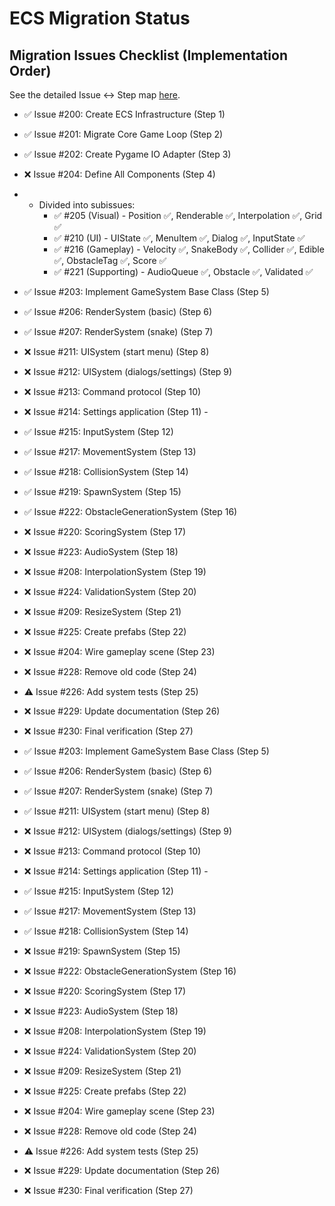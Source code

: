 # ECS Migration Status

## Migration Issues Checklist (Implementation Order)
See the detailed Issue ↔ Step map [here](.cursor/rules/ecs_migration_map.mdc).

- ✅ Issue #200: Create ECS Infrastructure (Step 1) 
- ✅ Issue #201: Migrate Core Game Loop (Step 2) 
- ✅ Issue #202: Create Pygame IO Adapter (Step 3) 
- ❌ Issue #204: Define All Components (Step 4) 
- - Divided into subissues: 
    - ✅ #205 (Visual) - Position ✅, Renderable ✅, Interpolation ✅, Grid ✅ 
    - ✅ #210 (UI) - UIState ✅, MenuItem ✅, Dialog ✅, InputState ✅ 
    - ✅ #216 (Gameplay) - Velocity ✅, SnakeBody ✅, Collider ✅, Edible ✅, ObstacleTag ✅, Score ✅ 
    - ✅ #221 (Supporting) - AudioQueue ✅, Obstacle ✅, Validated ✅ 
  
- ✅ Issue #203: Implement GameSystem Base Class (Step 5) 
- ✅ Issue #206: RenderSystem (basic) (Step 6) 
- ✅ Issue #207: RenderSystem (snake) (Step 7) 
- ❌ Issue #211: UISystem (start menu) (Step 8) 
- ❌ Issue #212: UISystem (dialogs/settings) (Step 9) 
- ❌ Issue #213: Command protocol (Step 10) 
- ❌ Issue #214: Settings application (Step 11) - 
- ✅ Issue #215: InputSystem (Step 12) 
- ✅ Issue #217: MovementSystem (Step 13) 
- ✅ Issue #218: CollisionSystem (Step 14) 
- ✅ Issue #219: SpawnSystem (Step 15) 
- ✅ Issue #222: ObstacleGenerationSystem (Step 16) 
- ❌ Issue #220: ScoringSystem (Step 17) 
- ❌ Issue #223: AudioSystem (Step 18) 
- ❌ Issue #208: InterpolationSystem (Step 19) 
- ❌ Issue #224: ValidationSystem (Step 20) 
- ❌ Issue #209: ResizeSystem (Step 21) 
- ❌ Issue #225: Create prefabs (Step 22) 
- ❌ Issue #204: Wire gameplay scene (Step 23) 
- ❌ Issue #228: Remove old code (Step 24) 
- ⚠️ Issue #226: Add system tests (Step 25) 
- ❌ Issue #229: Update documentation (Step 26) 
- ❌ Issue #230: Final verification (Step 27) 


- ✅ Issue #203: Implement GameSystem Base Class (Step 5)
- ✅ Issue #206: RenderSystem (basic) (Step 6)
- ✅ Issue #207: RenderSystem (snake) (Step 7)
- ✅ Issue #211: UISystem (start menu) (Step 8)
- ❌ Issue #212: UISystem (dialogs/settings) (Step 9)
- ❌ Issue #213: Command protocol (Step 10)
- ❌ Issue #214: Settings application (Step 11) -
- ✅ Issue #215: InputSystem (Step 12)
- ✅ Issue #217: MovementSystem (Step 13)
- ✅ Issue #218: CollisionSystem (Step 14)
- ❌ Issue #219: SpawnSystem (Step 15)
- ❌ Issue #222: ObstacleGenerationSystem (Step 16)
- ❌ Issue #220: ScoringSystem (Step 17)
- ❌ Issue #223: AudioSystem (Step 18)
- ❌ Issue #208: InterpolationSystem (Step 19)
- ❌ Issue #224: ValidationSystem (Step 20)
- ❌ Issue #209: ResizeSystem (Step 21)
- ❌ Issue #225: Create prefabs (Step 22)
- ❌ Issue #204: Wire gameplay scene (Step 23)
- ❌ Issue #228: Remove old code (Step 24)
- ⚠️ Issue #226: Add system tests (Step 25)
- ❌ Issue #229: Update documentation (Step 26)
- ❌ Issue #230: Final verification (Step 27)
